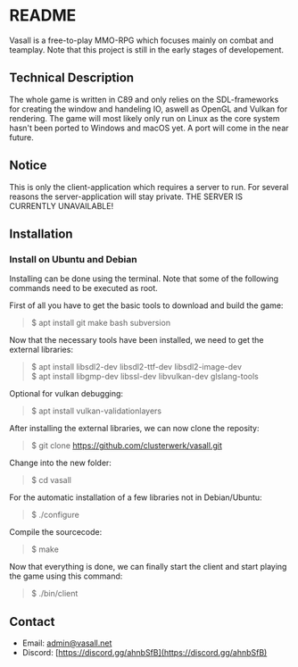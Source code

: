# README

Vasall is a free-to-play MMO-RPG which focuses mainly on combat and 
teamplay. Note that this project is still in the early stages of
developement.

## Technical Description

The whole game is written in C89 and only relies on the SDL-frameworks for
creating the window and handeling IO, aswell as OpenGL and Vulkan for
rendering.  The game will most likely only run on Linux as the core system
hasn't been ported to Windows and macOS yet. A port will come in the near
future.
  
## Notice

This is only the client-application which requires a server to run. For several
reasons the server-application will stay private.
THE SERVER IS CURRENTLY UNAVAILABLE!

## Installation

### Install on Ubuntu and Debian

Installing can be done using the terminal. Note that some of the following
commands need to be executed as root.
  
First of all you have to get the basic tools to download and build the game:<br/>
> $ apt install git make bash subversion

Now that the necessary tools have been installed, we need to get the
external libraries:<br/>
> $ apt install libsdl2-dev libsdl2-ttf-dev libsdl2-image-dev  
> $ apt install libgmp-dev libssl-dev libvulkan-dev glslang-tools  

Optional for vulkan debugging:<br/>
> $ apt install vulkan-validationlayers

After installing the external libraries, we can now clone the reposity:<br/>
> $ git clone https://github.com/clusterwerk/vasall.git

Change into the new folder:<br/>
> $ cd vasall

For the automatic installation of a few libraries not in Debian/Ubuntu:<br/>
> $ ./configure

Compile the sourcecode:<br/>
> $ make

Now that everything is done, we can finally start the client and start
playing the game using this command:<br/>
> $ ./bin/client
 
## Contact
   
 - Email: admin@vasall.net
 - Discord: [https://discord.gg/ahnbSfB](https://discord.gg/ahnbSfB)
